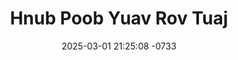 ---
layout: movie-video-data
date: 2025-03-01 21:25:08 -0733
categories: movie

# Site Attributes
title: "Hnub Poob Yuav Rov Tuaj"
permalink: "/movie/Hnub_Poob_Yuav_Rov_Tuaj"

# Movie Attributes
synopsis: "Nyuj ntsuag tsis tuag nyuj ntsuag ciaj txiv pwj. Tub ntsuag tsis tuag tub ntsuag ciaj xeev txwj."
producer: "Herr's Video Production"
director: ""
writer: ""
video_link: "https://youtu.be/08bMWCjBz2g?si=6v64_LQSXJGMaHXU"
genre: "Romance"
year: "1998"
release_type: "VHS"
storage: "Center for Hmong Studies"
thumbnail: "/assets/images/movie_thumbnails/Hnub Poob Yuav Rov Tuaj.jpeg"
publishing_company: "Herr's Video Production"

# Sequels + Parts
base_movie: ""
total_parts: 0
sequel: ""

# Movie Cast
cast:
- name: "Luj Yaj"
---